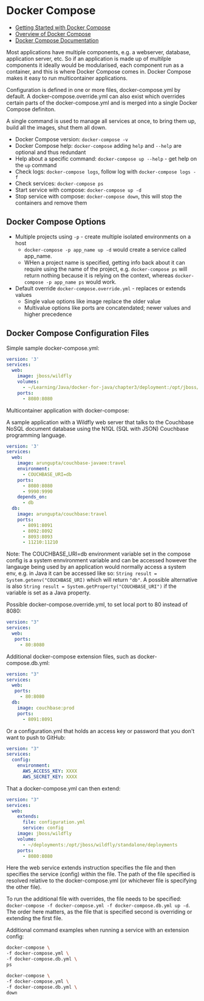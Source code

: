 # Docker Compose

* [Getting Started with Docker Compose](https://docs.docker.com/compose/gettingstarted/)
* [Overview of Docker Compose](https://docs.docker.com/compose/overview/)
* [Docker Compose Documentation](https://docs.docker.com/compose/)

Most applications have multiple components, e.g. a webserver, database, application server, etc. So if an application is made up of multilple components it ideally would be modularised, each component run as a container, and this is where Docker Compose comes in. Docker Compose makes it easy to run multicontainer applications.

Configuration is defined in one or more files, docker-compose.yml by default. A docker-compose.override.yml can also exist which overrides certain parts of the docker-compose.yml and is merged into a single Docker Compose definiton.

A single command is used to manage all services at once, to bring them up, build all the images, shut them all down.

* Docker Compose version: `docker-compose -v`
* Docker Compose help: `docker-compose` adding `help` and `--help` are optional and thus redundant
* Help about a specific command: `docker-compose up --help` - get help on the `up` command
* Check logs: `docker-compose logs`, follow log with `docker-compose logs -f`
* Check services: `docker-compose ps`
* Start service with compose: `docker-compose up -d`
* Stop service with compose: `docker-compose down`, this will stop the containers and remove them

## Docker Compose Options

* Multiple projects using `-p` - create multiple isolated environments on a host
  * `docker-compose -p app_name up -d` would create a service called app_name.
  * WHen a project name is specified, getting info back about it can require using the name of the project, e.g. `docker-compose ps` will return nothing because it is relying on the context, whereas `docker-compose -p app_name ps` would work.
* Default override `docker-compose.override.yml` - replaces or extends values
  * Single value options like image replace the older value
  * Multivalue options like ports are concatendated; newer values and higher precedence

## Docker Compose Configuration Files

Simple sample docker-compose.yml:

```yml
version: '3'
services:
  web:
    image: jboss/wildfly
    volumes:
      - ~/Learning/Java/docker-for-java/chapter3/deployment:/opt/jboss/wildfly/standalone/deployments
    ports:
      - 8080:8080
```

Multicontainer application with docker-compose:

A sample application with a Wildfly web server that talks to the Couchbase NoSQL document database using the N1QL (SQL with JSON) Couchbase programming language.

```yml
version: '3'
services:
  web:
    image: arungupta/couchbase-javaee:travel
    environment:
      - COUCHBASE_URI=db
    ports:
      - 8080:8080
      - 9990:9990
    depends_on:
      - db
  db:
    image: arungupta/couchbase:travel
    ports:
      - 8091:8091
      - 8092:8092
      - 8093:8093
      - 11210:11210
```

Note: The COUCHBASE_URI=db environment variable set in the compose config is a system ennvironment variable and can be accessed however the langauge being used by an application would normally access a system env, e.g. in Java it can be accessed like so: `String result = System.getenv("COUCHBASE_URI)` which will return `"db"`. A possible alternative is also `String result = System.getProperty("COUCHBASE_URI")` if the variable is set as a Java property.

Possible docker-compose.override.yml, to set local port to 80 instead of 8080:

```yml
version: "3"
services:
  web:
   ports:
     - 80:8080
```

Additional docker-compose extension files, such as docker-compose.db.yml:

```yml
version: "3"
services:
  web:
   ports:
     - 80:8080
  db:
    image: couchbase:prod
    ports:
      - 8091:8091
```

Or a configuration.yml that holds an access key or password that you don't want to push to GitHub:

```yml
version: "3"
services:
  config:
    environment:
      AWS_ACCESS_KEY: XXXX
      AWS_SECRET_KEY: XXXX
```

That a docker-compose.yml can then extend:

```yml
version: "3"
services:
  web:
    extends:
      file: configuration.yml
      service: config
    image: jboss/wildfly
    volume:
      - ~/deployments:/opt/jboss/wildfly/standalone/deployments
    ports:
      - 8080:8080
```

Here the web service extends instruction specifies the file and then specifies the service (config) within the file.
The path of the file specified is resolved relative to the docker-compose.yml (or whichever file is specifying the other file).

To run the additional file with overrides, the file needs to be specified: `docker-compose -f docker-compose.yml -f docker-compose.db.yml up -d`. The order here matters, as the file that is specified second is overriding or extending the first file.

Additional command examples when running a service with an extension config:

```bash
docker-compose \
-f docker-compose.yml \
-f docker-compose.db.yml \
ps
```

```bash
docker-compose \
-f docker-compose.yml \
-f docker-compose.db.yml \
down
```